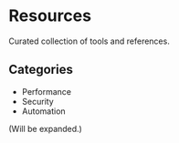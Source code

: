 # Resources

Curated collection of tools and references.

## Categories
- Performance
- Security
- Automation

(Will be expanded.)